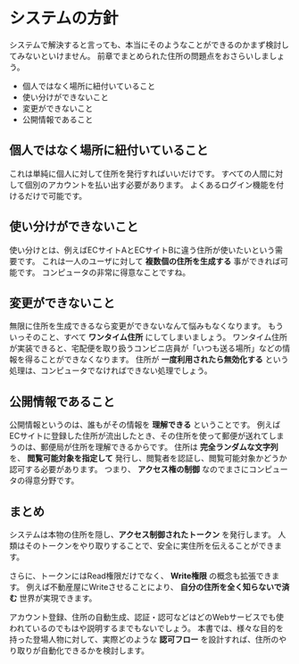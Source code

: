 # システムの方針

システムで解決すると言っても、本当にそのようなことができるのかまず検討してみないといけません。
前章でまとめられた住所の問題点をおさらいしましょう。

- 個人ではなく場所に紐付いていること
- 使い分けができないこと
- 変更ができないこと
- 公開情報であること

## 個人ではなく場所に紐付いていること

これは単純に個人に対して住所を発行すればいいだけです。
すべての人間に対して個別のアカウントを払い出す必要があります。
よくあるログイン機能を付けるだけで可能です。

## 使い分けができないこと

使い分けとは、例えばECサイトAとECサイトBに違う住所が使いたいという需要です。
これは一人のユーザに対して **複数個の住所を生成する** 事ができれば可能です。
コンピュータの非常に得意なことですね。

## 変更ができないこと

無限に住所を生成できるなら変更ができないなんて悩みもなくなります。
もういっそのこと、すべて **ワンタイム住所** にしてしまいましょう。
ワンタイム住所が実装できると、宅配便を取り扱うコンビニ店員が「いつも送る場所」などの情報を得ることができなくなります。
住所が **一度利用されたら無効化する** という処理は、コンピュータでなければできない処理でしょう。

## 公開情報であること

公開情報というのは、誰もがその情報を **理解できる** ということです。
例えばECサイトに登録した住所が流出したとき、その住所を使って郵便が送れてしまうのは、郵便局が住所を理解できるからです。
住所は **完全ランダムな文字列** を、 **閲覧可能対象を指定して** 発行し、閲覧者を認証し、閲覧可能対象かどうか認可する必要があります。
つまり、 **アクセス権の制御** なのでまさにコンピュータの得意分野です。

## まとめ

システムは本物の住所を隠し、**アクセス制御されたトークン** を発行します。
人類はそのトークンをやり取りすることで、安全に実住所を伝えることができます。

さらに、トークンにはRead権限だけでなく、 **Write権限** の概念も拡張できます。
例えば不動産屋にWriteさせることにより、 **自分の住所を全く知らないで済む** 世界が実現できます。

アカウント登録、住所の自動生成、認証・認可などはどのWebサービスでも使われているのでもはや説明するまでもないでしょう。
本書では、様々な目的を持った登場人物に対して、実際どのような **認可フロー** を設計すれば、住所のやり取りが自動化できるかを検討します。
